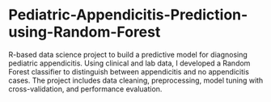 # Pediatric-Appendicitis-Prediction-using-Random-Forest
R-based data science project to build a predictive model for diagnosing pediatric appendicitis. Using clinical and lab data, I developed a Random Forest classifier to distinguish between appendicitis and no appendicitis cases. The project includes data cleaning, preprocessing, model tuning with cross-validation, and performance evaluation.
